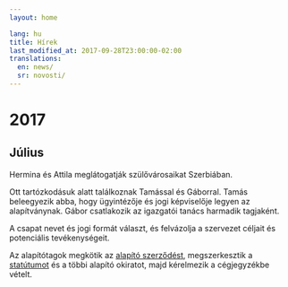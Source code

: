 ```yaml
---
layout: home

lang: hu
title: Hírek
last_modified_at: 2017-09-28T23:00:00-02:00
translations:
  en: news/
  sr: novosti/
---
```


# 2017

## Július

Hermina és Attila meglátogatják szülővárosaikat Szerbiában.

Ott tartózkodásuk alatt találkoznak Tamással és Gáborral. Tamás beleegyezik
abba, hogy ügyintézője és jogi képviselője legyen az alapítványnak. Gábor
csatlakozik az igazgatói tanács harmadik tagjaként.

A csapat nevet és jogi formát választ, és felvázolja a szervezet céljait és
potenciális tevékenységeit.

Az alapítótagok megkötik az [alapító szerződést], megszerkesztik a [statútumot]
és a többi alapító okiratot, majd kérelmezik a cégjegyzékbe vételt.

[statútumot]: /docs/statut.pdf
[alapító szerződést]: /docs/ugovor-o-osnivanju.pdf
